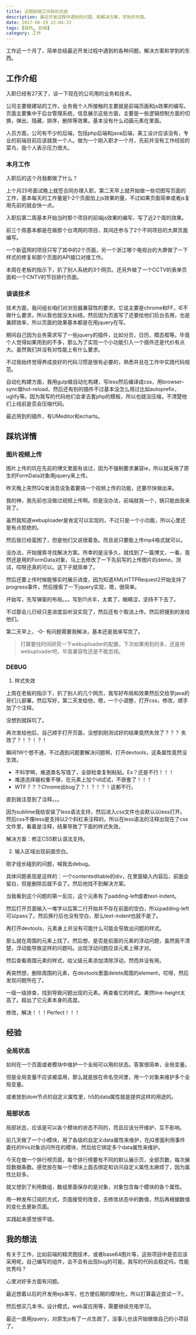 ```yaml
---
title: 近期前端工作踩坑总结
description: 最近开发过程中遇到的问题，和解决方案，学到的东西。
date: 2017-06-29 22:04:37
tags: [踩坑, 前端]
category: 工作
---
```


工作近一个月了，简单总结最近开发过程中遇到的各种问题，解决方案和学到的东西。<!-- more -->

## 工作介绍

入职已经有27天了，谈一下现在的公司用的业务和技术。

公司主要做建站的工作，业务我个人所接触的主要就是前端页面和js效果的编写。页面主要集中于后台管理系统，信息展示这些方面，主要是一些逻辑控制方面的切换，弹出，隐藏，排序，删除等效果。基本没有什么动画元素在里面。

人员方面，公司有不少的后端，包括php后端和java后端，美工设计应该没有，专业的前端目前应该就我一个人。做为一个刚入职才一个月，先前并没有工作经验的菜鸟，我个人表示压力很大。

### 本月工作

入职后的这个月我都做了什么？

上个月25号面试晚上就签合同办理入职，第二天早上就开始做一些切图写页面的工作，基本每天的工作量是1-2个页面加上js效果的量，不过如果页面简单或者js复用先前的就会快一点。

入职后第二周基本开始当时那个项目的前端js效果的编写，写了近2个周的效果。

前三个周基本都是在做那个台湾网的项目，其间还参与了2个不同项目的大屏页面编写。

一个新蓝网的项目只写了其中的2个页面，另一个浙江哪个电视台的大屏做了一下样式的修复和那个页面的API接口对接工作。

本周在老板的指示下，扒了别人系统的3个网页。还另外做了一个CCTV的表单页面和一个CNTV的节目排行页面。

### 谈谈技术

技术方面，我问组长咱们对浏览器兼容性的要求，它说主要是chrome和FF，IE不做什么要求，所以我也就没太纠结。然后因为页面写了还要给他们后台去用，也是兼顾效率，所以页面的效果基本都是在用jquery在写。

期间自己因为业务需求写了一些jquery的插件，比如分页，日历，模态框等。毕竟个人觉得如果用到的不多，那么为了实现一个小功能引入一个插件还是代价有点大。虽然我们并没有对性能上有什么要求。

不过我始终觉得养成良好的代码习惯是很有必要的，熟悉并且在工作中实践代码规范。

自动化构建方面，我用gulp做自动化构建，写less然后编译成css，用browser-sync做hot-reload，然后还有别的插件不过基本没怎么用过比如autoprefix，uglify等。因为我写的代码他们会拿去套php的模板，所以也就没压缩，不清楚他们上线前是否会压缩代码。

最近用到的插件，有UMeditor和echarts。

## 踩坑详情

### 图片视频上传

图片上传的坑在先前的博文里面有谈过，因为不强制要求兼容ie，所以就采用了原生的FormData对象用jquery来上传。

昨天晚上突然QQ发消息说急着要搞一个视频上传的功能，还要尽快做出来。

我的神，我先前也没做过视频上传啊。但是没办法，前端就我一个，锅只能由我来背了。

虽然我知道webuploader是肯定可以实现的，不过只是一个小功能，所以心里还是有点拒绝的。

然后我已经蛮困了，但是他们又说很着急。而且说只要能上传mp4格式就可以。

没办法，开始搜索寻找解决方案。所幸的是没多久，就找到了一篇博文，一看，竟然还是用的FormData对象，马上去修改了一下先前写的上传图片的demo，测试，哎呀还真的可以。这下子就简单了。

然后还要上传时候能够实时展示进度，因为知道XMLHTTPRequest2开始支持了progress事件，然后搜索了一下jquery实现，嗯，很简单。

开始写，先写弹窗的布局。。。写到11点半，太累了，眼睛涩，坚持不下去了。

不过那会儿已经只差进度监听没实现了，然后还有个取消上传。然后把搜到的发给他们。

第二天早上，-0- 有问题需要我解决，基本还是我来写完了。

> 打算要找时间研究一下webuploader的配置，下次如果用到的多，还是用webuploader吧，毕竟兼容性还是不能忽视。

### DEBUG

1. 样式失效

上周在老板的指示下，扒了别人的几个网页，我写好布局和效果然后交给学java的哥们儿部署。然后写好，第二天发给他，嗯，一个小调整，打开css，修改，顺手加了个注释。

没想到就踩坑了。

再次发给他后，自己顺手打开页面，没想到刚测试好的结果竟然失效了？？？ 失效了？！？！？！

瞬间1W个想不通，不过遇到问题要解决问题啊，打开devtools，这条属性竟然没生效。

  - 不科学啊，难道类名写错了，全部检查复制粘贴。Ex？还是不行！！！
  - 难道选择器权重不够，在元素上加个id试试，不嵌套了！！！
  - WTF？？？Chrome出bug了？！？！？！这都不行。

直到我注意到了注释。。。

因为sublime我给安装了less语法支持，然后进入css文件也会默认以less打开。然后css不像less是支持以2个斜杠来注释的，所以在less语法的注释出现在了css文件里，看着是注释，结果导致了下面的样式失效。

解决方案：修正CSS默认语法支持。

2. 输入区域出现前面空白。

刚才组长碰到的问题，喊我去debug。

具体问题表现是这样的：一个contenteditable的div，在里面输入内容后，前面会留白，但是删除后就不会了。然后他找不到解决方案。

当我看到这个问题的第一反应，这个元素有了padding-left或者text-indent。

然后打开页面输入一堆字以后第二行开始并不存在前面的空白，所以padding-left可以pass了。然后换行后也没有空白，那么text-indent也就不是了。

再打开devtools，元素身上并没有可能什么可能会导致出问题的样式。

那么就在周围的元素上找了。然后想，是否是前面的元素的浮动问题，虽然我不清楚，浮动能导致这样的问题吗。出现浮动问题应该元素上移才对。

然后查看周围元素的样式，给父级元素添加清除浮动，然而并没有用。

再突然想，删除周围的元素，在devtools里面delete周围的element，哎呀，然后发现问题所在了。

一级一级排查，找到导致问题出现的元素。再查看它的样式。果然line-height太高了。超出了它元素本身的高度。

修改，解决！！！Perfect！！！

## 经验

### 全局状态

如何在一个页面或者模块中维护一个全局可以用的状态。答案很简单，全局变量。

但是全局变量不应该被滥用，那么就是放在命名空间里，用一个对象来维护多个全局变量。

或者放到dom节点的自定义属性里，h5的data属性就是提供这样的用途的。

### 局部状态

局部状态，应该是可以各个模块的状态不同的，而且应该分开维护，互不影响。

前几天做了一个小模块，用了各级的自定义data属性来维护，在jQ里面利用事件委托的this对象访问所在的模块，然后给它绑定多个data属性来维护。

今天在做一个排行榜页面，每个排行榜要有不同的默认展示页，全部页数，每次展现数据条数。感觉放在每一个模块上面去绑定和访问自定义属性太麻烦了，因为属性比较多。

就又想到了利用数组，数组里面保存的是对象，对象包含每个模块的各个属性。

用一种发布订阅的方式，页面接受的改变，去修改状态中的数值，然后再根据数值的变化去更新页面。

实践起来感觉很不错。

## 我的想法

有关于工作，比如前端的精灵图技术，或者base64图片等，这些项目中是否应该采用呢，自己编写的组件，会不会有出现bug的可能，我写的代码会稳定吗，性能优秀吗？

心里对好多方面有问题。

最近想着以后的开发用ejs来写，也方便后期的模块化，所以打算最近尝试一下。

然后想买几本书，设计模式，web富应用等，需要继续充电学习。

最近一直用jquery，对原生js有了一点生疏了，没事儿也该开始做做自己的小项目了。


